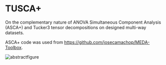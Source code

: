 # TUSCA+
On the complementary nature of ANOVA Simultaneous Component Analysis (ASCA+) and Tucker3 tensor decompositions on designed multi-way datasets.

ASCA+ code was used from https://github.com/josecamachop/MEDA-Toolbox. 

![abstractfigure](https://github.com/FarnooshKoleini/TUSCA-/assets/99754293/709cce72-d9e7-4174-8e8d-a699efd678bd)
